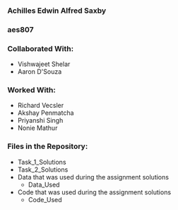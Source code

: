 ### Achilles Edwin Alfred Saxby
### aes807

### Collaborated With:
  - Vishwajeet Shelar
  - Aaron D'Souza

### Worked With:
  - Richard Vecsler
  - Akshay Penmatcha
  - Priyanshi Singh
  - Nonie Mathur

### Files in the Repository:
- Task_1_Solutions
- Task_2_Solutions
- Data that was used during the assignment solutions
  - Data_Used
- Code that was used during the assignment solutions
  - Code_Used
